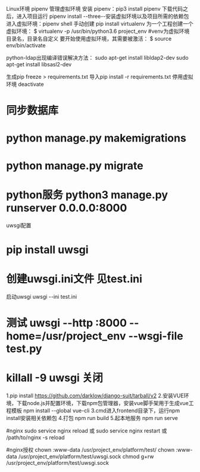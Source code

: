 Linux环境
pipenv 管理虚拟环境
安装 pipenv：pip3 install pipenv
下载代码之后，进入项目运行 pipenv install --three--安装虚拟环境以及项目所需的依赖包
进入虚拟环境：pipenv shell 
手动创建
pip install virtualenv
为一个工程创建一个虚拟环境：
$ virtualenv -p /usr/bin/python3.6 project_env  #venv为虚拟环境目录名，目录名自定义
要开始使用虚拟环境，其需要被激活：
$ source env/bin/activate

python-ldap出现编译错误解决方法：
sudo apt-get install libldap2-dev
sudo apt-get install libsasl2-dev

生成pip freeze > requirements.txt
导入pip install -r requirements.txt
停用虚拟环境 deactivate

# 同步数据库
# python manage.py makemigrations
# python manage.py migrate
# python服务 python3 manage.py runserver 0.0.0.0:8000

uwsgi配置
# pip install uwsgi
# 创建uwsgi.ini文件 见test.ini

启动uwsgi
uwsgi --ini test.ini
# 测试 uwsgi --http :8000 --home=/usr/project_env  --wsgi-file test.py
# killall -9 uwsgi 关闭

1.pip install https://github.com/darklow/django-suit/tarball/v2
2.安装VUE环境，下载node.js并配置环境，下载npm包管理器，安装vue脚手架用于生成vue工程模板
npm install --global vue-cli
3.cmd进入frontend目录下，运行npm install安装相关依赖包
4.打包 npm run build
5.起本地服务 npm run serve


#nginx
sudo service nginx reload 或 sudo service nginx restart 或 /path/to/nginx -s reload

#nginx授权
chown :www-data /usr/project_env/platform/test/
chown :www-data /usr/project_env/platform/test/uwsgi.sock
chmod g+rw /usr/project_env/platform/test/uwsgi.sock


